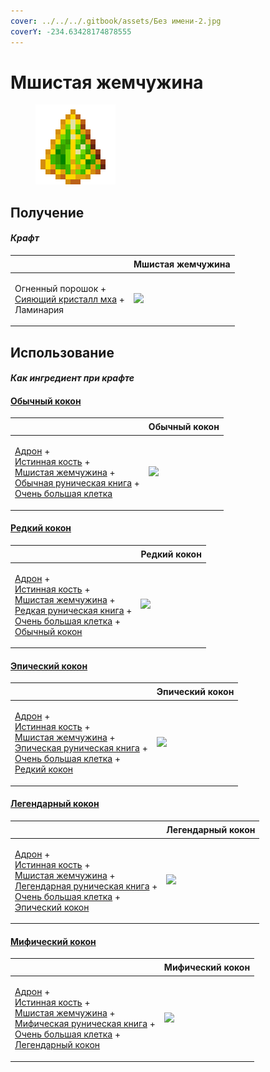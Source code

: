 ```yaml
---
cover: ../../../.gitbook/assets/Без имени-2.jpg
coverY: -234.63428174878555
---
```


# Мшистая жемчужина

<figure><img src="../../../.gitbook/assets/moss_gem_6_128.png" alt=""><figcaption></figcaption></figure>

## Получение

#### _Крафт_

| ㅤ                                                                                            | Мшистая жемчужина                              |
| -------------------------------------------------------------------------------------------- | ---------------------------------------------- |
| <p>Огненный порошок +<br><a href="moss_gem_5.md">Сияющий кристалл мха</a> +<br>Ламинария</p> | ![](../../../.gitbook/assets/moss\_gem\_6.png) |

## Использование

#### _Как ингредиент при крафте_

#### [Обычный кокон](chrysalis\_common.md)

| ㅤ                                                                                                                                                                                                                                                                  | Обычный кокон                                       |
| ------------------------------------------------------------------------------------------------------------------------------------------------------------------------------------------------------------------------------------------------------------------ | --------------------------------------------------- |
| <p><a href="hadron.md">Адрон</a> +<br><a href="bone_precision.md">Истинная кость</a> +<br><a href="moss_gem_6.md">Мшистая жемчужина</a> +<br><a href="tome_common.md">Обычная руническая книга</a> +<br><a href="cage_extra_large.md">Очень большая клетка</a></p> | ![](../../../.gitbook/assets/chrysalis\_common.png) |

#### [Редкий кокон](chysalis\_rare.md)

| ㅤ                                                                                                                                                                                                                                                                                                                    | Редкий кокон                                     |
| -------------------------------------------------------------------------------------------------------------------------------------------------------------------------------------------------------------------------------------------------------------------------------------------------------------------- | ------------------------------------------------ |
| <p><a href="hadron.md">Адрон</a> +<br><a href="bone_precision.md">Истинная кость</a> +<br><a href="moss_gem_6.md">Мшистая жемчужина</a> +<br><a href="tome_rare.md">Редкая руническая книга</a> +<br><a href="cage_extra_large.md">Очень большая клетка</a> +<br><a href="chrysalis_common.md">Обычный кокон</a></p> | ![](../../../.gitbook/assets/chysalis\_rare.png) |

#### [Эпический кокон](chrysalis\_epic.md)

| ㅤ                                                                                                                                                                                                                                                                                                                   | Эпический кокон                                   |
| ------------------------------------------------------------------------------------------------------------------------------------------------------------------------------------------------------------------------------------------------------------------------------------------------------------------- | ------------------------------------------------- |
| <p><a href="hadron.md">Адрон</a> +<br><a href="bone_precision.md">Истинная кость</a> +<br><a href="moss_gem_6.md">Мшистая жемчужина</a> +<br><a href="tome_epic.md">Эпическая руническая книга</a> +<br><a href="cage_extra_large.md">Очень большая клетка</a> +<br><a href="chysalis_rare.md">Редкий кокон</a></p> | ![](../../../.gitbook/assets/chrysalis\_epic.png) |

#### [Легендарный кокон](chrysalis\_legendary.md)

| ㅤ                                                                                                                                                                                                                                                                                                                              | Легендарный кокон                                      |
| ------------------------------------------------------------------------------------------------------------------------------------------------------------------------------------------------------------------------------------------------------------------------------------------------------------------------------ | ------------------------------------------------------ |
| <p><a href="hadron.md">Адрон</a> +<br><a href="bone_precision.md">Истинная кость</a> +<br><a href="moss_gem_6.md">Мшистая жемчужина</a> +<br><a href="tome_legendary.md">Легендарная руническая книга</a> +<br><a href="cage_extra_large.md">Очень большая клетка</a> +<br><a href="chrysalis_epic.md">Эпический кокон</a></p> | ![](../../../.gitbook/assets/chrysalis\_legendary.png) |

#### [Мифический кокон](chrysalis\_mythical.md)

| ㅤ                                                                                                                                                                                                                                                                                                                                   | Мифический кокон                                      |
| ----------------------------------------------------------------------------------------------------------------------------------------------------------------------------------------------------------------------------------------------------------------------------------------------------------------------------------- | ----------------------------------------------------- |
| <p><a href="hadron.md">Адрон</a> +<br><a href="bone_precision.md">Истинная кость</a> +<br><a href="moss_gem_6.md">Мшистая жемчужина</a> +<br><a href="tome_mythical.md">Мифическая руническая книга</a> +<br><a href="cage_extra_large.md">Очень большая клетка</a> +<br><a href="chrysalis_legendary.md">Легендарный кокон</a></p> | ![](../../../.gitbook/assets/chrysalis\_mythical.png) |
